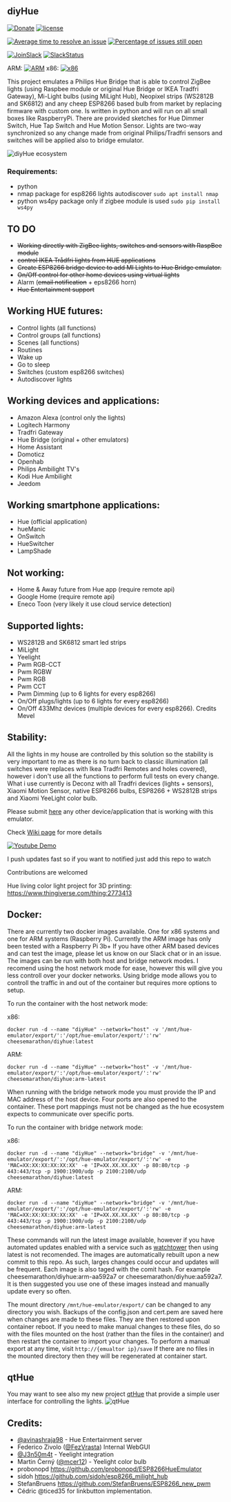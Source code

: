 ## diyHue
[![Donate](https://img.shields.io/badge/Donate-PayPal-green.svg)](https://www.paypal.com/cgi-bin/webscr?cmd=_s-xclick&hosted_button_id=J5NHHR47MVTMW) [![license](https://img.shields.io/badge/license-GPLv3%2FApache%202.0%2FCC%20BY--SA%204.0-blue.svg)](https://github.com/mariusmotea/diyHue/blob/master/LICENSE.md)

[![Average time to resolve an issue](http://isitmaintained.com/badge/resolution/mariusmotea/diyHue.svg)](http://isitmaintained.com/project/mariusmotea/diyHue "Average time to resolve an issue") [![Percentage of issues still open](http://isitmaintained.com/badge/open/mariusmotea/diyHue.svg)](http://isitmaintained.com/project/mariusmotea/diyHue "Percentage of issues still open")

[![JoinSlack](https://img.shields.io/badge/Join%20us-on%20Slack-green.svg)](https://slackinvite.squishedmooo.com/) [![SlackStatus](https://slackinvite.squishedmooo.com/badge.svg?colorB=8ebc06)](https://slackinvite.squishedmooo.com/)

ARM: [![ARM](https://gitlab.squishedmooo.com/cheesemarathon/diyhue-docker-arm/badges/master/build.svg)](https://gitlab.squishedmooo.com/cheesemarathon/diyhue-docker-arm) x86: [![x86](https://gitlab.squishedmooo.com/cheesemarathon/diyhue-docker/badges/master/build.svg)](https://gitlab.squishedmooo.com/cheesemarathon/diyhue-docker)

This project emulates a Philips Hue Bridge that is able to control ZigBee lights (using Raspbee module or original Hue Bridge or IKEA Tradfri Gateway), Mi-Light bulbs (using MiLight Hub), Neopixel strips (WS2812B and SK6812) and any cheep ESP8266 based bulb from market by replacing firmware with custom one. Is written in python and will run on all small boxes like RaspberryPi. There are provided sketches for Hue Dimmer Switch, Hue Tap Switch and Hue Motion Sensor. Lights are two-way synchronized so any change made from original Philips/Tradfri sensors and switches will be applied also to bridge emulator.

![diyHue ecosystem](https://raw.githubusercontent.com/mariusmotea/diyHue/develop/Images/hue-map.png)


### Requirements:
 - python
 - nmap package for esp8266 lights autodiscover ```sudo apt install nmap```
 - python ws4py package only if zigbee module is used ```sudo pip install ws4py```


## TO DO
 - ~~Working directly with ZigBee lights, switches and sensors with RaspBee module~~
 - ~~control IKEA Trådfri lights from HUE applications~~
 - ~~Create ESP8266 bridge device to add MI Lights to Hue Bridge emulator.~~
 - ~~On/Off control for other home devices using virtual lights~~
 - Alarm (~~email notification~~ + eps8266 horn)
 - ~~Hue Entertainment support~~

## Working HUE futures:
  - Control lights (all functions)
  - Control groups (all functions)
  - Scenes (all functions)
  - Routines
  - Wake up
  - Go to sleep
  - Switches (custom esp8266 switches)
  - Autodiscover lights
  
## Working devices and applications:
  - Amazon Alexa (control only the lights)
  - Logitech Harmony
  - Tradfri Gateway
  - Hue Bridge (original + other emulators)
  - Home Assistant
  - Domoticz
  - Openhab
  - Philips Ambilight TV's 
  - Kodi Hue Ambilight
  - Jeedom
 
 ## Working smartphone applications:
  - Hue (official application)
  - hueManic
  - OnSwitch
  - HueSwitcher
  - LampShade

## Not working:
  - Home & Away future from Hue app (require remote api)
  - Google Home (require remote api)
  - Eneco Toon (very likely it use cloud service detection)
  
## Supported lights:
  - WS2812B and SK6812 smart led strips
  - MiLight
  - Yeelight
  - Pwm RGB-CCT
  - Pwm RGBW
  - Pwm RGB
  - Pwm CCT
  - Pwm Dimming (up to 6 lights for every esp8266)
  - On/Off plugs/lights (up to 6 lights for every esp8266)
  - On/Off 433Mhz devices (multiple devices for every esp8266). Credits Mevel
  
## Stability:
All the lights in my house are controlled by this solution so the stability is very important to me as there is no turn back to classic illumination (all switches were replaces with Ikea Tradfri Remotes and holes covered), however i don't use all the functions to perform full tests on every change. What i use currently is Deconz with all Tradfri devices (lights + sensors), Xiaomi Motion Sensor, native ESP8266 bulbs, ESP8266 + WS2812B strips and Xiaomi YeeLight color bulb.
  
Please submit [here](https://github.com/mariusmotea/diyHue/issues/27) any other device/application that is working with this emulator.
  
Check [Wiki page](https://github.com/mariusmotea/diyHue/wiki) for more details  
  
[![Youtube Demo](https://img.youtube.com/vi/c6MsG3oIehY/0.jpg)](https://www.youtube.com/watch?v=c6MsG3oIehY)

I push updates fast so if you want to notified just add this repo to watch

Contributions are welcomed  

Hue living color light project for 3D printing: https://www.thingiverse.com/thing:2773413

## Docker:
There are currently two docker images available. One for x86 systems and one for ARM systems (Raspberry Pi). Currently the ARM image has only been tested with a Raspberry Pi 3b+ If you have other ARM based devices and can test the image, please let us know on our Slack chat or in an issue. The images can be run with both host and bridge network modes. I recomend using the host network mode for ease, however this will give you less controll over your docker networks. Using bridge mode allows you to controll the traffic in and out of the container but requires more options to setup.

To run the container with the host network mode:

x86:

`docker run -d --name "diyHue" --network="host" -v '/mnt/hue-emulator/export/':'/opt/hue-emulator/export/':'rw' cheesemarathon/diyhue:latest`

ARM:

`docker run -d --name "diyHue" --network="host" -v '/mnt/hue-emulator/export/':'/opt/hue-emulator/export/':'rw' cheesemarathon/diyhue:arm-latest`

When running with the bridge network mode you must provide the IP and MAC address of the host device. Four ports are also opened to the container. These port mappings must not be changed as the hue ecosystem expects to communicate over specific ports.

To run the container with bridge network mode:

x86:

`docker run -d --name "diyHue" --network="bridge" -v '/mnt/hue-emulator/export/':'/opt/hue-emulator/export/':'rw' -e 'MAC=XX:XX:XX:XX:XX:XX' -e 'IP=XX.XX.XX.XX' -p 80:80/tcp -p 443:443/tcp -p 1900:1900/udp -p 2100:2100/udp cheesemarathon/diyhue:latest`

ARM:

`docker run -d --name "diyHue" --network="bridge" -v '/mnt/hue-emulator/export/':'/opt/hue-emulator/export/':'rw' -e 'MAC=XX:XX:XX:XX:XX:XX' -e 'IP=XX.XX.XX.XX' -p 80:80/tcp -p 443:443/tcp -p 1900:1900/udp -p 2100:2100/udp  cheesemarathon/diyhue:arm-latest`

These commands will run the latest image available, however if you have automated updates enabled with a service such as [watchtower](https://github.com/v2tec/watchtower) then using latest is not recomended. The images are automatically rebuilt upon a new commit to this repo. As such, larges changes could occur and updates will be frequent. Each image is also taged with the comit hash. For example cheesemarathon/diyhue:arm-aa592a7 or cheesemarathon/diyhue:aa592a7. It is then suggested you use one of these images instead and manually update every so often.

The mount directory `/mnt/hue-emulator/export/` can be changed to any directory you wish. Backups of the config.json and cert.pem are saved here when changes are made to these files. They are then restored upon container reboot. If you need to make manual changes to these files, do so with the files mounted on the host (rather than the files in the container) and then restart the container to import your changes. To perform a manual export at any time, visit `http://{emualtor ip}/save` If there are no files in the mounted directory then they will be regenerated at container start.

## qtHue
You may want to see also my new project [qtHue](https://github.com/mariusmotea/qtHue) that provide a simple user interface for controlling the lights.
![qtHue](https://github.com/mariusmotea/qtHue/blob/master/Screenshot.png?raw=true)


Credits:
  - 
  - [@avinashraja98](https://github.com/avinashraja98) - Hue Entertainment server
  - Federico Zivolo ([@FezVrasta](https://github.com/FezVrasta)) Internal WebGUI
  - [@J3n50m4t](https://github.com/J3n50m4t) - Yeelight integration
  - Martin Černý ([@mcer12](https://github.com/mcer12)) - Yeelight color bulb
  - probonopd https://github.com/probonopd/ESP8266HueEmulator
  - sidoh https://github.com/sidoh/esp8266_milight_hub
  - StefanBruens https://github.com/StefanBruens/ESP8266_new_pwm
  - Cédric @ticed35 for linkbutton implementation.
